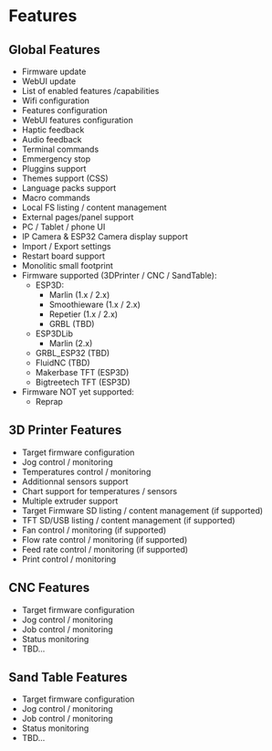 # Features

## Global Features
* Firmware update
* WebUI update
* List of enabled features /capabilities
* Wifi configuration
* Features configuration
* WebUI features configuration
* Haptic feedback
* Audio feedback
* Terminal commands
* Emmergency stop
* Pluggins support
* Themes support (CSS)
* Language packs support
* Macro commands
* Local FS listing / content management
* External pages/panel support 
* PC / Tablet / phone UI
* IP Camera & ESP32 Camera display support
* Import / Export settings
* Restart board support  
* Monolitic small footprint
* Firmware supported (3DPrinter / CNC / SandTable):
  * ESP3D:
    * Marlin (1.x / 2.x)
    * Smoothieware (1.x / 2.x)
    * Repetier (1.x / 2.x)
    * GRBL (TBD)
  * ESP3DLib
    * Marlin (2.x)
  * GRBL_ESP32 (TBD)
  * FluidNC (TBD)
  * Makerbase TFT (ESP3D)
  * Bigtreetech TFT (ESP3D)
* Firmware NOT yet supported:
  * Reprap
  
## 3D Printer Features
  * Target firmware configuration
  * Jog control / monitoring
  * Temperatures control / monitoring
  * Additionnal sensors support
  * Chart support for temperatures / sensors
  * Multiple extruder support 
  * Target Firmware SD listing / content management (if supported)
  * TFT SD/USB listing / content management (if supported)
  * Fan control / monitoring (if supported)
  * Flow rate control / monitoring (if supported)
  * Feed rate control / monitoring (if supported)
  * Print control / monitoring

## CNC Features
  * Target firmware configuration
  * Jog control / monitoring
  * Job control / monitoring
  * Status monitoring
  * TBD...

## Sand Table Features
  * Target firmware configuration
  * Jog control / monitoring
  * Job control / monitoring
  * Status monitoring
  * TBD...

  
  

